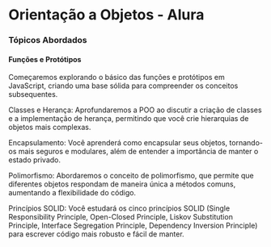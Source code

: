# Orientação a Objetos - Alura

### Tópicos Abordados

#### Funções e Protótipos

Começaremos explorando o básico das funções e protótipos em JavaScript, criando uma base sólida para compreender os conceitos subsequentes.

Classes e Herança: Aprofundaremos a POO ao discutir a criação de classes e a implementação de herança, permitindo que você crie hierarquias de objetos mais complexas.

Encapsulamento: Você aprenderá como encapsular seus objetos, tornando-os mais seguros e modulares, além de entender a importância de manter o estado privado.

Polimorfismo: Abordaremos o conceito de polimorfismo, que permite que diferentes objetos respondam de maneira única a métodos comuns, aumentando a flexibilidade do código.

Princípios SOLID: Você estudará os cinco princípios SOLID (Single Responsibility Principle, Open-Closed Principle, Liskov Substitution Principle, Interface Segregation Principle, Dependency Inversion Principle) para escrever código mais robusto e fácil de manter.
